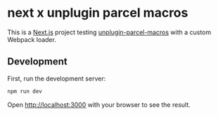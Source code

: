 # next x unplugin parcel macros

This is a [Next.js](https://nextjs.org/) project testing [unplugin-parcel-macros](https://github.com/devongovett/unplugin-parcel-macros) with a custom Webpack loader.

## Development

First, run the development server:

```bash
npm run dev
```

Open [http://localhost:3000](http://localhost:3000) with your browser to see the result.
